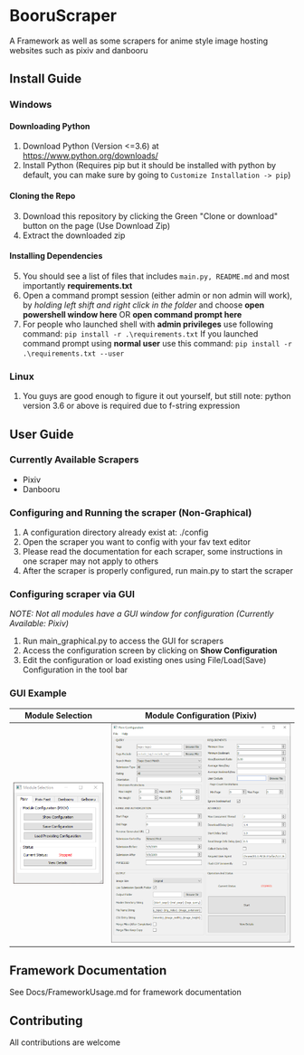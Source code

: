 # BooruScraper
A Framework as well as some scrapers for anime style image hosting websites such as pixiv and danbooru

## Install Guide
### Windows
#### Downloading Python
1. Download Python (Version <=3.6) at https://www.python.org/downloads/
2. Install Python (Requires pip but it should be installed with python by default, you can make sure by going to `Customize Installation -> pip`)
#### Cloning the Repo
3. Download this repository by clicking the Green "Clone or download" button on the page (Use Download Zip)
4. Extract the downloaded zip
#### Installing Dependencies
5. You should see a list of files that includes `main.py, README.md` and most importantly **requirements.txt**
6. Open a command prompt session (either admin or non admin will work), by *holding left shift and right click in the folder* and choose **open powershell window here** OR **open command prompt here**
7. For people who launched shell with **admin privileges** use following command: `pip install -r .\requirements.txt`
If you launched command prompt using **normal user** use this command:  `pip install -r .\requirements.txt --user`

### Linux
1. You guys are good enough to figure it out yourself, but still note: python version 3.6 or above is required due to f-string expression

## User Guide
### Currently Available Scrapers
- Pixiv
- Danbooru
### Configuring and Running the scraper (Non-Graphical)
1. A configuration directory already exist at: ./config
2. Open the scraper you want to config with your fav text editor
3. Please read the documentation for each scraper, some instructions in one scraper may not apply to others
4. After the scraper is properly configured, run main.py to start the scraper
### Configuring scraper via GUI
*NOTE: Not all modules have a GUI window for configuration (Currently Available: Pixiv)*
1. Run main_graphical.py to access the GUI for scrapers
2. Access the configuration screen by clicking on **Show Configuration**
3. Edit the configuration or load existing ones using File/Load(Save) Configuration in the tool bar
### GUI Example
Module Selection           |  Module Configuration (Pixiv)
---------------------------|-------------------------
![ModuleSelections](ReadmeImages/module_select.png)|![ModulePixiv](ReadmeImages/pixiv_module.png)



## Framework Documentation
See Docs/FrameworkUsage.md for framework documentation

## Contributing
All contributions are welcome
